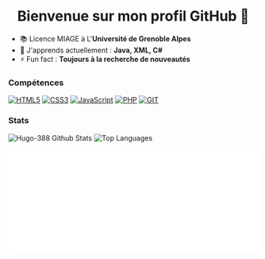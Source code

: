 <body>
<h1 align="center">Bienvenue sur mon profil GitHub 👋</h1>


- 📚 Licence MIAGE à L'**Université de Grenoble Alpes**
- 🌱 J'apprends actuellement : **Java, XML, C#**
- ⚡ Fun fact : **Toujours à la recherche de nouveautés**


### Compétences

<a href="https://developer.mozilla.org/fr/docs/Glossary/HTML5" target="_blank"><img src="https://cdn-icons-png.flaticon.com/512/732/732212.png" alt="HTML5" width="50" height="50"></a>
<a href="https://developer.mozilla.org/fr/docs/Web/CSS" target="_blank"><img src="https://upload.wikimedia.org/wikipedia/commons/thumb/d/d5/CSS3_logo_and_wordmark.svg/726px-CSS3_logo_and_wordmark.svg.png" alt="CSS3"></a>
<a href="https://developer.mozilla.org/fr/docs/Web/JavaScript" target="_blank"><img src="https://upload.wikimedia.org/wikipedia/commons/thumb/9/99/Unofficial_JavaScript_logo_2.svg/1200px-Unofficial_JavaScript_logo_2.svg.png" alt="JavaScript" width="50" height="50"></a>
<a href="https://www.php.net/" target="_blank"><img src="https://cdn-icons-png.flaticon.com/512/5968/5968332.png" alt="PHP" width="50" height="50"></a>
<a href="https://git-scm.com/" target="_blank"><img src="https://blog.lecacheur.com/wp-content/uploads/2014/10/git_logo.png" alt="GIT" width="50" height="50"></a>


### Stats

<img src="https://github-readme-stats.vercel.app/api?username=Hugo-388&show_icons=true&theme=github_dark" alt="Hugo-388 Github Stats">


<img src="https://github-readme-stats.vercel.app/api/top-langs/?username=Hugo-388&langs_count=10&theme=github_dark&hide_border=true&locale=en&custom_title=Top%20%Langage" alt="Top Languages" >

![Metrics](/metrics.plugin.isocalendar.svg)

